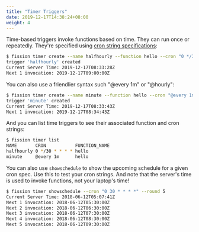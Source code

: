 ```yaml
---
title: "Timer Triggers"
date: 2019-12-17T14:38:24+08:00
weight: 4
---
```


Time-based triggers invoke functions based on time.
They can run once or repeatedly.
They're specified using [cron string specifications](https://en.wikipedia.org/wiki/Cron):

```bash
$ fission timer create --name halfhourly --function hello --cron "0 */30 * * * *"
trigger 'halfhourly' created
Current Server Time: 2019-12-17T08:33:28Z
Next 1 invocation: 2019-12-17T09:00:00Z
```

You can also use a friendlier syntax such "@every 1m" or "@hourly":

```bash
$ fission timer create --name minute --function hello --cron "@every 1m"
trigger 'minute' created
Current Server Time: 2019-12-17T08:33:43Z
Next 1 invocation: 2019-12-17T08:34:43Z
```

And you can list time triggers to see their associated function and cron strings:

```bash
$ fission timer list
NAME       CRON           FUNCTION_NAME
halfhourly 0 */30 * * * * hello
minute     @every 1m      hello
```

You can also use `showschedule` to show the upcoming schedule for a given cron spec.
Use this to test your cron strings.
And note that the server's time is used to invoke functions, not your laptop's time!

```bash
$ fission timer showschedule --cron "0 30 * * * *" --round 5
Current Server Time: 2018-06-12T05:07:41Z
Next 1 invocation: 2018-06-12T05:30:00Z
Next 2 invocation: 2018-06-12T06:30:00Z
Next 3 invocation: 2018-06-12T07:30:00Z
Next 4 invocation: 2018-06-12T08:30:00Z
Next 5 invocation: 2018-06-12T09:30:00Z
```
